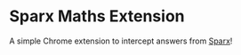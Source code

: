 # Sparx Maths Extension

A simple Chrome extension to intercept answers from [Sparx](https://sparxmaths.uk/)!